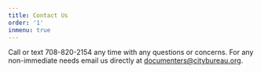 ```yaml
---
title: Contact Us
order: '1'
inmenu: true
---
```

Call or text 708-820-2154 any time with any questions or concerns. For any non-immediate needs email us directly at documenters@citybureau.org.
